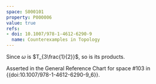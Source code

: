 ```yaml
---
space: S000101
property: P000006
value: true
refs:
- doi: 10.1007/978-1-4612-6290-9
  name: Counterexamples in Topology
---
```


Since $\omega$ is $T_{3\frac{1}{2}}$, so is its products.

Asserted in the General Reference Chart for space #103
in {{doi:10.1007\/978-1-4612-6290-9_6}}.
